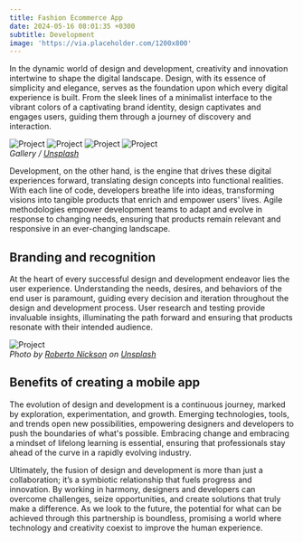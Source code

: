 ```yaml
---
title: Fashion Ecommerce App
date: 2024-05-16 08:01:35 +0300
subtitle: Development
image: 'https://via.placeholder.com/1200x800'
---
```

In the dynamic world of design and development, creativity and innovation intertwine to shape the digital landscape. Design, with its essence of simplicity and elegance, serves as the foundation upon which every digital experience is built. From the sleek lines of a minimalist interface to the vibrant colors of a captivating brand identity, design captivates and engages users, guiding them through a journey of discovery and interaction.

<div class="gallery-box">
  <div class="gallery gallery-columns-2">
    <img src="https://via.placeholder.com/1200x800" loading="lazy" alt="Project">
    <img src="https://via.placeholder.com/1200x800" loading="lazy" alt="Project">
    <img src="https://via.placeholder.com/1200x800" loading="lazy" alt="Project">
    <img src="https://via.placeholder.com/1200x800" loading="lazy" alt="Project">
  </div>
  <em>Gallery / <a href="https://via.placeholder.com/1200x800">Unsplash</a></em>
</div>

Development, on the other hand, is the engine that drives these digital experiences forward, translating design concepts into functional realities. With each line of code, developers breathe life into ideas, transforming visions into tangible products that enrich and empower users' lives. Agile methodologies empower development teams to adapt and evolve in response to changing needs, ensuring that products remain relevant and responsive in an ever-changing landscape.

## Branding and recognition

At the heart of every successful design and development endeavor lies the user experience. Understanding the needs, desires, and behaviors of the end user is paramount, guiding every decision and iteration throughout the design and development process. User research and testing provide invaluable insights, illuminating the path forward and ensuring that products resonate with their intended audience.

<div class="gallery-box">
  <div class="gallery">
    <img src="https://via.placeholder.com/1200x800" loading="lazy" alt="Project">
  </div>
  <em>Photo by <a href="https://via.placeholder.com/1200x800">Roberto Nickson</a> on <a href="https://via.placeholder.com/1200x800">Unsplash</a></em>
</div>

## Benefits of creating a mobile app

The evolution of design and development is a continuous journey, marked by exploration, experimentation, and growth. Emerging technologies, tools, and trends open new possibilities, empowering designers and developers to push the boundaries of what's possible. Embracing change and embracing a mindset of lifelong learning is essential, ensuring that professionals stay ahead of the curve in a rapidly evolving industry.

Ultimately, the fusion of design and development is more than just a collaboration; it’s a symbiotic relationship that fuels progress and innovation. By working in harmony, designers and developers can overcome challenges, seize opportunities, and create solutions that truly make a difference. As we look to the future, the potential for what can be achieved through this partnership is boundless, promising a world where technology and creativity coexist to improve the human experience.